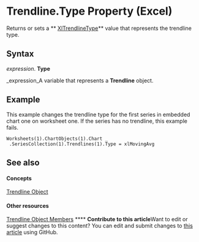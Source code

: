 
# Trendline.Type Property (Excel)

Returns or sets a  ** [XlTrendlineType](00a95fb4-00f7-7630-2298-ef3bd7331f89.md)** value that represents the trendline type.


## Syntax

 _expression_. **Type**

 _expression_A variable that represents a  **Trendline** object.


## Example

This example changes the trendline type for the first series in embedded chart one on worksheet one. If the series has no trendline, this example fails.


```
Worksheets(1).ChartObjects(1).Chart _ 
 .SeriesCollection(1).Trendlines(1).Type = xlMovingAvg
```


## See also


#### Concepts


 [Trendline Object](5c04b065-57f4-a059-7c22-50612bd727ea.md)
#### Other resources


 [Trendline Object Members](b63cecc4-6151-f66c-8d73-9f66850046b1.md)
****   **Contribute to this article**Want to edit or suggest changes to this content? You can edit and submit changes to  [this article](https://github.com/jhershey00/VBA_Excel_Test/OpenXMLCon/articles/c07c060c-0512-72a7-c219-d12ea6b629fc.md) using GitHub.

